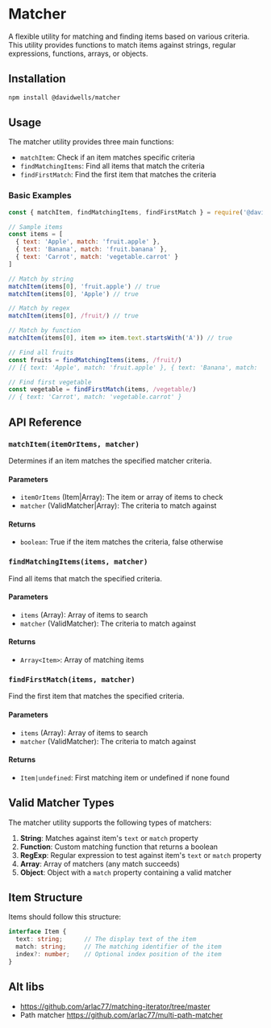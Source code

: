 # Matcher

A flexible utility for matching and finding items based on various criteria. This utility provides functions to match items against strings, regular expressions, functions, arrays, or objects.

## Installation

```bash
npm install @davidwells/matcher
```

## Usage

The matcher utility provides three main functions:

- `matchItem`: Check if an item matches specific criteria
- `findMatchingItems`: Find all items that match the criteria
- `findFirstMatch`: Find the first item that matches the criteria

### Basic Examples

```javascript
const { matchItem, findMatchingItems, findFirstMatch } = require('@davidwells/matcher')

// Sample items
const items = [
  { text: 'Apple', match: 'fruit.apple' },
  { text: 'Banana', match: 'fruit.banana' },
  { text: 'Carrot', match: 'vegetable.carrot' }
]

// Match by string
matchItem(items[0], 'fruit.apple') // true
matchItem(items[0], 'Apple') // true

// Match by regex
matchItem(items[0], /fruit/) // true

// Match by function
matchItem(items[0], item => item.text.startsWith('A')) // true

// Find all fruits
const fruits = findMatchingItems(items, /fruit/)
// [{ text: 'Apple', match: 'fruit.apple' }, { text: 'Banana', match: 'fruit.banana' }]

// Find first vegetable
const vegetable = findFirstMatch(items, /vegetable/)
// { text: 'Carrot', match: 'vegetable.carrot' }
```

## API Reference

### `matchItem(itemOrItems, matcher)`

Determines if an item matches the specified matcher criteria.

#### Parameters

- `itemOrItems` (Item|Array<Item>): The item or array of items to check
- `matcher` (ValidMatcher|Array<ValidMatcher>): The criteria to match against

#### Returns

- `boolean`: True if the item matches the criteria, false otherwise

### `findMatchingItems(items, matcher)`

Find all items that match the specified criteria.

#### Parameters

- `items` (Array<Item>): Array of items to search
- `matcher` (ValidMatcher): The criteria to match against

#### Returns

- `Array<Item>`: Array of matching items

### `findFirstMatch(items, matcher)`

Find the first item that matches the specified criteria.

#### Parameters

- `items` (Array<Item>): Array of items to search
- `matcher` (ValidMatcher): The criteria to match against

#### Returns

- `Item|undefined`: First matching item or undefined if none found

## Valid Matcher Types

The matcher utility supports the following types of matchers:

1. **String**: Matches against item's `text` or `match` property
2. **Function**: Custom matching function that returns a boolean
3. **RegExp**: Regular expression to test against item's `text` or `match` property
4. **Array**: Array of matchers (any match succeeds)
5. **Object**: Object with a `match` property containing a valid matcher

## Item Structure

Items should follow this structure:

```typescript
interface Item {
  text: string;      // The display text of the item
  match: string;     // The matching identifier of the item
  index?: number;    // Optional index position of the item
}
```

## Alt libs

- https://github.com/arlac77/matching-iterator/tree/master
- Path matcher https://github.com/arlac77/multi-path-matcher